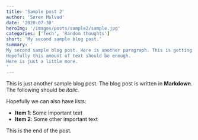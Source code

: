 ```yaml
---
title: 'Sample post 2'
author: 'Søren Mulvad'
date: '2020-07-30'
heroImg: '/images/posts/sample2/sample.jpg'
categories: ['Tech', 'Random thoughts']
short: 'My second sample blog post.'
summary: '
My second sample blog post. Here is another paragraph. This is getting kind of long now.
Hopefully this amount of text should be enough.
Here is just a little more.
'
---
```


This is just another sample blog post. The blog post is written in **Markdown**. The following should be _italic_.

Hopefully we can also have lists:

- **Item 1**: Some important text
- **Item 2**: Some other important text

This is the end of the post.
